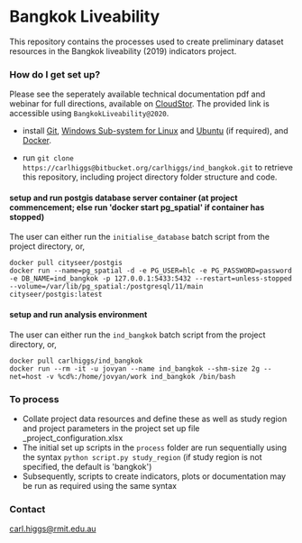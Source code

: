 # Bangkok Liveability #

This repository contains the processes used to create preliminary dataset resources in the Bangkok liveability (2019) indicators project.

### How do I get set up? ###

Please see the seperately available technical documentation pdf and webinar for full directions, available on [CloudStor](https://cloudstor.aarnet.edu.au/plus/s/6Gvt3hS0Cj831A7).  The provided link is accessible using `BangkokLiveability@2020`.

* install [Git](https://git-scm.com/downloads), [Windows Sub-system for Linux](https://docs.microsoft.com/en-us/windows/wsl/install-win10) and [Ubuntu](https://ubuntu.com/tutorials/ubuntu-on-windows#1-overview) (if required), and [Docker](https://www.docker.com/products/docker-desktop).

* run `git clone https://carlhiggs@bitbucket.org/carlhiggs/ind_bangkok.git` to retrieve this repository, including project directory folder structure and code.

#### setup and run postgis database server container (at project commencement; else run 'docker start pg_spatial' if container has stopped) ####

The user can either run the `initialise_database` batch script from the project directory, or,

```
docker pull cityseer/postgis
docker run --name=pg_spatial -d -e PG_USER=hlc -e PG_PASSWORD=password -e DB_NAME=ind_bangkok -p 127.0.0.1:5433:5432 --restart=unless-stopped --volume=/var/lib/pg_spatial:/postgresql/11/main cityseer/postgis:latest
```

#### setup and run analysis environment ####

The user can either run the `ind_bangkok` batch script from the project directory, or,

```
docker pull carlhiggs/ind_bangkok
docker run --rm -it -u jovyan --name ind_bangkok --shm-size 2g --net=host -v %cd%:/home/jovyan/work ind_bangkok /bin/bash 
```

### To process ###

 - Collate project data resources and define these as well as study region and project parameters in the project set up file  _project_configuration.xlsx
 - The initial set up scripts in the `process` folder are run sequentially using the syntax `python script.py study_region` (if study region is not specified, the default is 'bangkok')
 - Subsequently, scripts to create indicators, plots or documentation may be run as required using the same syntax

### Contact ###

carl.higgs@rmit.edu.au
